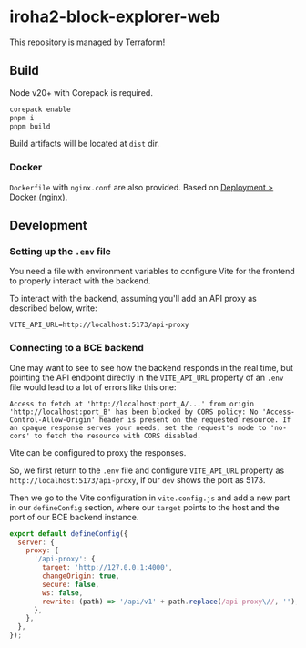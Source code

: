 # iroha2-block-explorer-web

This repository is managed by Terraform!

## Build

Node v20+ with Corepack is required.

```bash
corepack enable
pnpm i
pnpm build
```

Build artifacts will be located at `dist` dir.

### Docker

`Dockerfile` with `nginx.conf` are also provided. Based on [Deployment > Docker (nginx)](https://cli.vuejs.org/guide/deployment.html#docker-nginx).

## Development

### Setting up the `.env` file

You need a file with environment variables to configure Vite for the frontend to properly interact with the backend.

To interact with the backend, assuming you'll add an API proxy as described below, write:

```
VITE_API_URL=http://localhost:5173/api-proxy
```

### Connecting to a BCE backend

One may want to see to see how the backend responds in the real time,
but pointing the API endpoint directly in the `VITE_API_URL` property of an `.env` file
would lead to a lot of errors like this one:

    Access to fetch at 'http://localhost:port_A/...' from origin 'http://localhost:port_B' has been blocked by CORS policy: No 'Access-Control-Allow-Origin' header is present on the requested resource. If an opaque response serves your needs, set the request's mode to 'no-cors' to fetch the resource with CORS disabled.

Vite can be configured to proxy the responses.

So, we first return to the `.env` file and configure `VITE_API_URL` property as `http://localhost:5173/api-proxy`, if our `dev` shows the port as 5173.

Then we go to the Vite configuration in `vite.config.js` and add a new part in our `defineConfig` section,
where our `target` points to the host and the port of our BCE backend instance.

```js
export default defineConfig({
  server: {
    proxy: {
      '/api-proxy': {
        target: 'http://127.0.0.1:4000',
        changeOrigin: true,
        secure: false,
        ws: false,
        rewrite: (path) => '/api/v1' + path.replace(/api-proxy\//, ''),
      },
    },
  },
});
```
